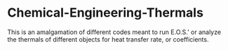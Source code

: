 # Chemical-Engineering-Thermals
This is an amalgamation of different codes meant to run E.O.S.' or analyze the thermals of different objects for heat transfer rate, or coefficients.
